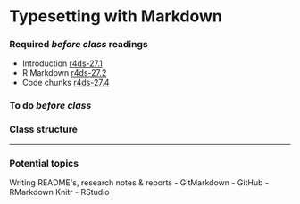 # Typesetting with Markdown

### Required _before class_ readings
- Introduction [r4ds-27.1](https://r4ds.had.co.nz/r-markdown.html#introduction-18)
- R Markdown [r4ds-27.2](https://r4ds.had.co.nz/r-markdown.html#r-markdown-basics)
- Code chunks [r4ds-27.4](https://r4ds.had.co.nz/r-markdown.html#code-chunks)

### To do _before class_

### Class structure

***
### Potential topics
Writing README's, research notes & reports
	- GitMarkdown - GitHub
	- RMarkdown Knitr - RStudio